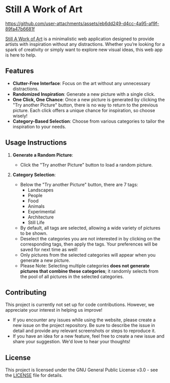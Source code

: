 # Still A Work of Art

https://github.com/user-attachments/assets/eb6dd249-d4cc-4a95-af9f-89fa47b6681f





[Still A Work of Art](https://still-a-work-of-art.netlify.app/) is a minimalistic web application designed to provide artists with inspiration without any distractions. Whether you’re looking for a spark of creativity or simply want to explore new visual ideas, this web app is here to help.

## Features

- **Clutter-Free Interface**: Focus on the art without any unnecessary distractions.
- **Randomized Inspiration**: Generate a new picture with a single click.
- **One Click, One Chance**: Once a new picture is generated by clicking the "Try another Picture" button, there is no way to return to the previous picture. Each click offers a unique chance for inspiration, so choose wisely!
- **Category-Based Selection**: Choose from various categories to tailor the inspiration to your needs.
  
## Usage Instructions

1. **Generate a Random Picture**:
    - Click the "Try another Picture" button to load a random picture.
  
2. **Category Selection**:
    - Below the "Try another Picture" button, there are 7 tags: 
      - Landscapes
      - People
      - Food
      - Animals
      - Experimental
      - Architecture
      - Still Life
    - By default, all tags are selected, allowing a wide variety of pictures to be shown.
    - Deselect the categories you are not interested in by clicking on the corresponding tags, then apply the tags. Your preferences will be saved for next time as well!
    - Only pictures from the selected categories will appear when you generate a new picture.
    - Please Note: Selecting multiple categories **does not generate pictures that combine these categories**; it randomly selects from the pool of all pictures in the selected categories.
  

## Contributing

This project is currently not set up for code contributions. However, we appreciate your interest in helping us improve!

- If you encounter any issues while using the website, please create a new issue on the project repository. Be sure to describe the issue in detail and provide any relevant screenshots or steps to reproduce it.
- If you have an idea for a new feature, feel free to create a new issue and share your suggestion. We'd love to hear your thoughts!

## License

This project is licensed under the GNU General Public License v3.0 - see the [LICENSE](LICENSE) file for details.
